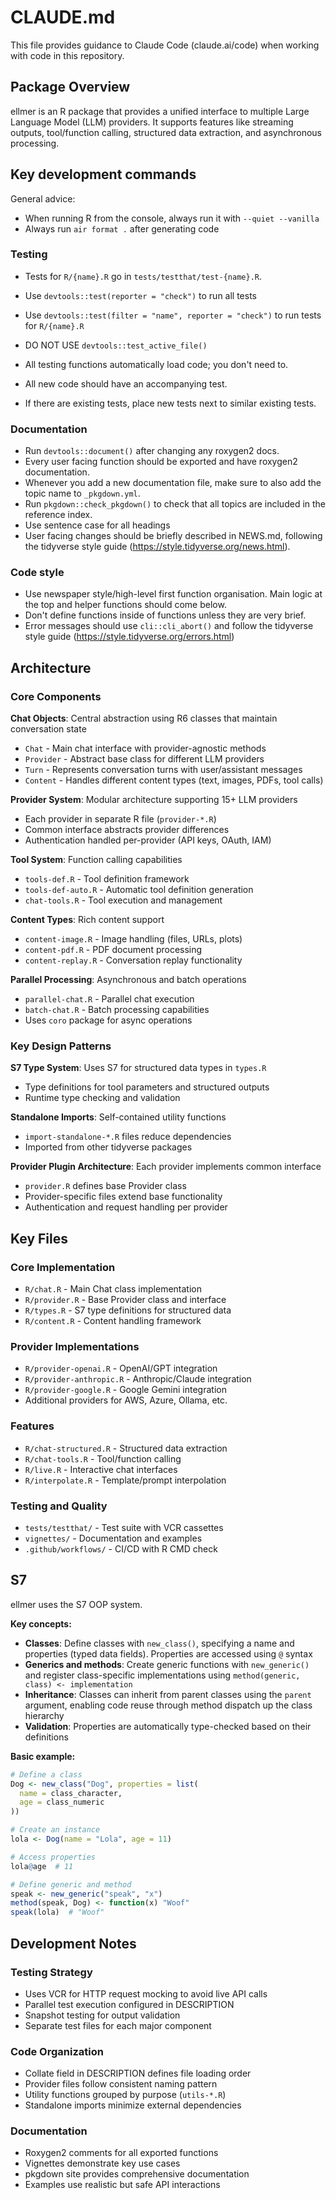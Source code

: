 # CLAUDE.md

This file provides guidance to Claude Code (claude.ai/code) when working with code in this repository.

## Package Overview

ellmer is an R package that provides a unified interface to multiple Large Language Model (LLM) providers. It supports features like streaming outputs, tool/function calling, structured data extraction, and asynchronous processing.

## Key development commands

General advice:
* When running R from the console, always run it with `--quiet --vanilla`
* Always run `air format .` after generating code

### Testing

- Tests for `R/{name}.R` go in `tests/testthat/test-{name}.R`.
- Use `devtools::test(reporter = "check")` to run all tests
- Use `devtools::test(filter = "name", reporter = "check")` to run tests for `R/{name}.R`
- DO NOT USE `devtools::test_active_file()`
- All testing functions automatically load code; you don't need to.

- All new code should have an accompanying test.
- If there are existing tests, place new tests next to similar existing tests.

### Documentation

- Run `devtools::document()` after changing any roxygen2 docs.
- Every user facing function should be exported and have roxygen2 documentation.
- Whenever you add a new documentation file, make sure to also add the topic name to `_pkgdown.yml`.
- Run `pkgdown::check_pkgdown()` to check that all topics are included in the reference index.
- Use sentence case for all headings
- User facing changes should be briefly described in NEWS.md, following the tidyverse style guide (https://style.tidyverse.org/news.html).

### Code style

- Use newspaper style/high-level first function organisation. Main logic at the top and helper functions should come below.
- Don't define functions inside of functions unless they are very brief.
- Error messages should use `cli::cli_abort()` and follow the tidyverse style guide (https://style.tidyverse.org/errors.html)

## Architecture

### Core Components

**Chat Objects**: Central abstraction using R6 classes that maintain conversation state
- `Chat` - Main chat interface with provider-agnostic methods
- `Provider` - Abstract base class for different LLM providers
- `Turn` - Represents conversation turns with user/assistant messages
- `Content` - Handles different content types (text, images, PDFs, tool calls)

**Provider System**: Modular architecture supporting 15+ LLM providers
- Each provider in separate R file (`provider-*.R`)
- Common interface abstracts provider differences
- Authentication handled per-provider (API keys, OAuth, IAM)

**Tool System**: Function calling capabilities
- `tools-def.R` - Tool definition framework
- `tools-def-auto.R` - Automatic tool definition generation
- `chat-tools.R` - Tool execution and management

**Content Types**: Rich content support
- `content-image.R` - Image handling (files, URLs, plots)
- `content-pdf.R` - PDF document processing
- `content-replay.R` - Conversation replay functionality

**Parallel Processing**: Asynchronous and batch operations
- `parallel-chat.R` - Parallel chat execution
- `batch-chat.R` - Batch processing capabilities
- Uses `coro` package for async operations

### Key Design Patterns

**S7 Type System**: Uses S7 for structured data types in `types.R`
- Type definitions for tool parameters and structured outputs
- Runtime type checking and validation

**Standalone Imports**: Self-contained utility functions
- `import-standalone-*.R` files reduce dependencies
- Imported from other tidyverse packages

**Provider Plugin Architecture**: Each provider implements common interface
- `provider.R` defines base Provider class
- Provider-specific files extend base functionality
- Authentication and request handling per provider

## Key Files

### Core Implementation
- `R/chat.R` - Main Chat class implementation
- `R/provider.R` - Base Provider class and interface
- `R/types.R` - S7 type definitions for structured data
- `R/content.R` - Content handling framework

### Provider Implementations
- `R/provider-openai.R` - OpenAI/GPT integration
- `R/provider-anthropic.R` - Anthropic/Claude integration
- `R/provider-google.R` - Google Gemini integration
- Additional providers for AWS, Azure, Ollama, etc.

### Features
- `R/chat-structured.R` - Structured data extraction
- `R/chat-tools.R` - Tool/function calling
- `R/live.R` - Interactive chat interfaces
- `R/interpolate.R` - Template/prompt interpolation

### Testing and Quality
- `tests/testthat/` - Test suite with VCR cassettes
- `vignettes/` - Documentation and examples
- `.github/workflows/` - CI/CD with R CMD check

## S7

ellmer uses the S7 OOP system.

**Key concepts:**

- **Classes**: Define classes with `new_class()`, specifying a name and properties (typed data fields). Properties are accessed using `@` syntax
- **Generics and methods**: Create generic functions with `new_generic()` and register class-specific implementations using `method(generic, class) <- implementation`
- **Inheritance**: Classes can inherit from parent classes using the `parent` argument, enabling code reuse through method dispatch up the class hierarchy
- **Validation**: Properties are automatically type-checked based on their definitions

**Basic example:**

```r
# Define a class
Dog <- new_class("Dog", properties = list(
  name = class_character,
  age = class_numeric
))

# Create an instance
lola <- Dog(name = "Lola", age = 11)

# Access properties
lola@age  # 11

# Define generic and method
speak <- new_generic("speak", "x")
method(speak, Dog) <- function(x) "Woof"
speak(lola)  # "Woof"
```

## Development Notes

### Testing Strategy
- Uses VCR for HTTP request mocking to avoid live API calls
- Parallel test execution configured in DESCRIPTION
- Snapshot testing for output validation
- Separate test files for each major component

### Code Organization
- Collate field in DESCRIPTION defines file loading order
- Provider files follow consistent naming pattern
- Utility functions grouped by purpose (`utils-*.R`)
- Standalone imports minimize external dependencies

### Documentation
- Roxygen2 comments for all exported functions
- Vignettes demonstrate key use cases
- pkgdown site provides comprehensive documentation
- Examples use realistic but safe API interactions
